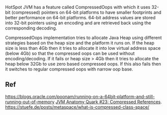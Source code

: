 


HotSpot JVM has a feature called CompressedOops with which it uses 32-bit (compressed) pointers on 64-bit platforms to have smaller footprints and better performance on 64-bit platforms. 64-bit address values are stored into 32-bit pointers using an encoding and are retrieved back using the corresponding decoding.

CompressedOops implementation tries to allocate Java Heap using different strategies based on the heap size and the platform it runs on. If the heap size is less than 4Gb then it tries to allocate it into low virtual address space (below 4Gb) so that the compressed oops can be used without encoding/decoding. If it fails or heap size > 4Gb then it tries to allocate the heap below 32Gb to use zero based compressed oops. If this also fails then it switches to regular compressed oops with narrow oop base.



## Ref
https://blogs.oracle.com/poonam/running-on-a-64bit-platform-and-still-running-out-of-memory
[JVM Anatomy Quark #23: Compressed References](https://shipilev.net/jvm/anatomy-quarks/23-compressed-references).
https://stuefe.de/posts/metaspace/what-is-compressed-class-space/